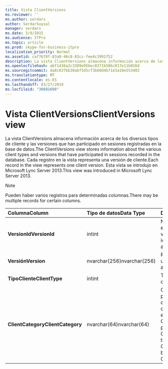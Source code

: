 ```yaml
---
title: Vista ClientVersions
ms.reviewer: ''
ms.author: serdars
author: SerdarSoysal
manager: serdars
ms.date: 3/9/2015
ms.audience: ITPro
ms.topic: article
ms.prod: skype-for-business-itpro
localization_priority: Normal
ms.assetid: caf7678f-83a0-46c8-83cc-fee4c3991f52
description: La vista ClientVersions almacena información acerca de los diversos tipos de cliente y las versiones que han participado en sesiones registradas en la base de datos. Cada registro en la vista representa una versión de cliente. Esta vista se introdujo en Microsoft Lync Server 2013.
ms.openlocfilehash: abf1436a2c3309e95bec8371b586c017e11b816d
ms.sourcegitcommit: da8c037bb30abf5d5cf3b60d4b71e3a10e553402
ms.translationtype: MT
ms.contentlocale: es-ES
ms.lasthandoff: 03/27/2019
ms.locfileid: "30881698"
---
```

# <a name="clientversions-view"></a><span data-ttu-id="dfd9a-105">Vista ClientVersions</span><span class="sxs-lookup"><span data-stu-id="dfd9a-105">ClientVersions view</span></span>
 
<span data-ttu-id="dfd9a-106">La vista ClientVersions almacena información acerca de los diversos tipos de cliente y las versiones que han participado en sesiones registradas en la base de datos.</span><span class="sxs-lookup"><span data-stu-id="dfd9a-106">The ClientVersions view stores information about the various client types and versions that have participated in sessions recorded in the database.</span></span> <span data-ttu-id="dfd9a-107">Cada registro en la vista representa una versión de cliente.</span><span class="sxs-lookup"><span data-stu-id="dfd9a-107">Each record in the view represents one client version.</span></span> <span data-ttu-id="dfd9a-108">Esta vista se introdujo en Microsoft Lync Server 2013.</span><span class="sxs-lookup"><span data-stu-id="dfd9a-108">This view was introduced in Microsoft Lync Server 2013.</span></span>
  
> [!NOTE]
> <span data-ttu-id="dfd9a-109">Pueden haber varios registros para determinadas columnas.</span><span class="sxs-lookup"><span data-stu-id="dfd9a-109">There may be multiple records for certain columns.</span></span> 
  
|<span data-ttu-id="dfd9a-110">**Columna**</span><span class="sxs-lookup"><span data-stu-id="dfd9a-110">**Column**</span></span>|<span data-ttu-id="dfd9a-111">**Tipo de datos**</span><span class="sxs-lookup"><span data-stu-id="dfd9a-111">**Data Type**</span></span>|<span data-ttu-id="dfd9a-112">**Detalles**</span><span class="sxs-lookup"><span data-stu-id="dfd9a-112">**Details**</span></span>|
|:-----|:-----|:-----|
|<span data-ttu-id="dfd9a-113">**VersionId**</span><span class="sxs-lookup"><span data-stu-id="dfd9a-113">**VersionId**</span></span> <br/> |<span data-ttu-id="dfd9a-114">int</span><span class="sxs-lookup"><span data-stu-id="dfd9a-114">int</span></span>  <br/> |<span data-ttu-id="dfd9a-115">Número único que identifica este tipo de cliente y versión.</span><span class="sxs-lookup"><span data-stu-id="dfd9a-115">Unique number identifying this client type and version.</span></span>  <br/> |
|<span data-ttu-id="dfd9a-116">**Versión**</span><span class="sxs-lookup"><span data-stu-id="dfd9a-116">**Version**</span></span> <br/> |<span data-ttu-id="dfd9a-117">nvarchar(256)</span><span class="sxs-lookup"><span data-stu-id="dfd9a-117">nvarchar(256)</span></span>  <br/> |<span data-ttu-id="dfd9a-118">Representa al agente de usuario.</span><span class="sxs-lookup"><span data-stu-id="dfd9a-118">Represents the user agent.</span></span>  <br/> |
|<span data-ttu-id="dfd9a-119">**TipoCliente**</span><span class="sxs-lookup"><span data-stu-id="dfd9a-119">**ClientType**</span></span> <br/> |<span data-ttu-id="dfd9a-120">int</span><span class="sxs-lookup"><span data-stu-id="dfd9a-120">int</span></span>  <br/> |<span data-ttu-id="dfd9a-121">Tipo de cliente.</span><span class="sxs-lookup"><span data-stu-id="dfd9a-121">Type of client.</span></span>  <br/> |
|<span data-ttu-id="dfd9a-122">**ClientCategory**</span><span class="sxs-lookup"><span data-stu-id="dfd9a-122">**ClientCategory**</span></span> <br/> |<span data-ttu-id="dfd9a-123">nvarchar(64)</span><span class="sxs-lookup"><span data-stu-id="dfd9a-123">nvarchar(64)</span></span>  <br/> |<span data-ttu-id="dfd9a-124">Categoría a la que pertenece el cliente.</span><span class="sxs-lookup"><span data-stu-id="dfd9a-124">Category that the client belongs to.</span></span> <span data-ttu-id="dfd9a-125">Por ejemplo, el cliente Conferencing_Attendant_1.0 pertenece a la CAA ClientCategory.</span><span class="sxs-lookup"><span data-stu-id="dfd9a-125">For example, the client Conferencing_Attendant_1.0 belongs to the ClientCategory CAA.</span></span>  <br/> |
   

